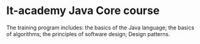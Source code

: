 # It-academy Java Core course

The training program includes:
the basics of the Java language;
the basics of algorithms;
the principles of software design;
Design patterns.